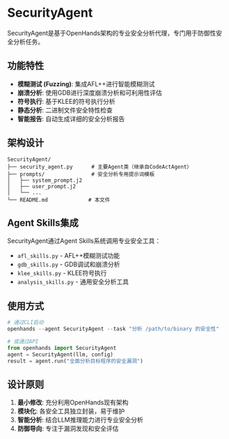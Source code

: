 # SecurityAgent

SecurityAgent是基于OpenHands架构的专业安全分析代理，专门用于防御性安全分析任务。

## 功能特性

- **模糊测试 (Fuzzing)**: 集成AFL++进行智能模糊测试
- **崩溃分析**: 使用GDB进行深度崩溃分析和可利用性评估
- **符号执行**: 基于KLEE的符号执行分析
- **静态分析**: 二进制文件安全特性检查
- **智能报告**: 自动生成详细的安全分析报告

## 架构设计

```
SecurityAgent/
├── security_agent.py      # 主要Agent类（继承自CodeActAgent）
├── prompts/               # 安全分析专用提示词模板
│   ├── system_prompt.j2
│   ├── user_prompt.j2
│   └── ...
└── README.md             # 本文件
```

## Agent Skills集成

SecurityAgent通过Agent Skills系统调用专业安全工具：

- `afl_skills.py` - AFL++模糊测试功能
- `gdb_skills.py` - GDB调试和崩溃分析
- `klee_skills.py` - KLEE符号执行
- `analysis_skills.py` - 通用安全分析工具

## 使用方式

```python
# 通过CLI启动
openhands --agent SecurityAgent --task "分析 /path/to/binary 的安全性"

# 或通过API
from openhands import SecurityAgent
agent = SecurityAgent(llm, config)
result = agent.run("全面分析目标程序的安全漏洞")
```

## 设计原则

1. **最小修改**: 充分利用OpenHands现有架构
2. **模块化**: 各安全工具独立封装，易于维护
3. **智能分析**: 结合LLM推理能力进行专业安全分析
4. **防御导向**: 专注于漏洞发现和安全评估
